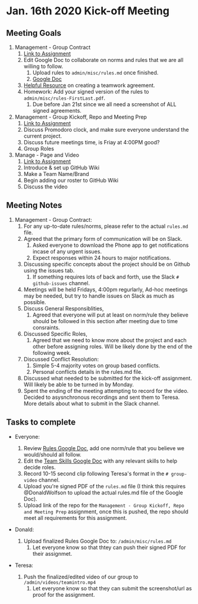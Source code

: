 # Jan. 16th 2020 Kick-off Meeting

## Meeting Goals

1. Management - Group Contract
   1. [Link to Assignment](https://canvas.ucsd.edu/courses/21783/assignments/259304)
   2. Edit Google Doc to collaborate on norms and rules that we are all willing to follow.
      1. Upload rules to `admin/misc/rules.md` once finished.
      2. [Google Doc](https://docs.google.com/document/d/1AtCwbsk5eJbiiggr-aRm7YkGLwxmhNkCVzaIATftHgo/edit?usp=sharing)
   3. [Helpful Resource](https://ohiostate.pressbooks.pub/feptechcomm/chapter/7-project-communications/) on creating a teamwork agreement.
   4. Homework: Add your signed version of the rules to `admin/misc/rules-FirstLast.pdf`.
      1. Due before Jan 21st since we all need a screenshot of ALL signed agreements.
2. Management - Group Kickoff, Repo and Meeting Prep
   1. [Link to Assignment](https://canvas.ucsd.edu/courses/21783/assignments/267399)
   2. Discuss Promodoro clock, and make sure everyone understand the current project.
   3. Discuss future meetings time, is Friay at 4:00PM good?
   4. Group Roles
3. Manage - Page and Video
   1. [Link to Assignment](https://canvas.ucsd.edu/courses/21783/assignments/259312)
   2. Introduce & set up GitHub Wiki
   3. Make a Team Name/Brand
   4. Begin adding our roster to GitHub Wiki
   5. Discuss the video

## Meeting Notes

1. Management - Group Contract:
   1. For any up-to-date rules/norms, please refer to the actual `rules.md` file.
   2. Agreed that the primary form of communication will be on Slack.
      1. Asked everyone to download the Phone app to get notifications incase of any urgent issues.
      2. Expect responses within 24 hours to major notifications.
   3. Discussing specific concepts about the project should be on Github using the issues tab.
      1. If something requires lots of back and forth, use the Slack `# github-issues` channel.
   4. Meetings will be held Fridays, 4:00pm regurlarly, Ad-hoc meetings may be needed, but try to handle issues on Slack as much as possible.
   5. Discuss General Responsiblities,
      1. Agreed that everyone will put at least on norm/rule they believe should be followed in this section after meeting due to time consraints.
   6. Discussed Specific Roles,
      1. Agreed that we need to know more about the project and each other before assigning roles. Will be likely done by the end of the following week.
   7. Discussed Conflict Resolution:
      1. Simple 5-4 majority votes on group based conflicts.
      2. Personal conflicts details in the rules.md file.
   8. Discussed what needed to be submitted for the kick-off assignment. Will likely be able to be turned in by Monday.
   9. Spent the ending of the meeting attempting to record for the video. Decided to asysnchronous recordings and sent them to Teresa. More details about what to submit in the Slack channel.

## Tasks to complete

- Everyone:
   1. Review [Rules Google Doc](https://docs.google.com/document/d/1AtCwbsk5eJbiiggr-aRm7YkGLwxmhNkCVzaIATftHgo/edit?usp=sharing), add one norm/rule that you believe we would/should all follow.
   2. Edit the [Team Skills Google Doc](https://docs.google.com/document/d/1FR5pI3Ucdy0-Y-BLFndcWxXcLjBmONAhhIdjr4WDZJQ/edit) with any relevant skills to help decide roles.
   3. Record 10-15 second clip following Teresa's format in the `# group-video` channel.
   4. Upload you're signed PDF of the `rules.md` file (I think this requires @DonaldWolfson to upload the actual rules.md file of the Google Doc).
   5. Upload link of the repo for the `Management - Group Kickoff, Repo and Meeting Prep` assignment, once this is pushed, the repo should meet all requirements for this assignment.

- Donald:
   1. Upload finalized Rules Google Doc to: `/admin/misc/rules.md`
      1. Let everyone know so that thtey can push their signed PDF for their assignmet.

- Teresa:
    1. Push the finalized/edited video of our group to `/admin/videos/teamintro.mp4`
       1. Let everyone know so that they can submit the screenshot/url as proof for the assignment.
